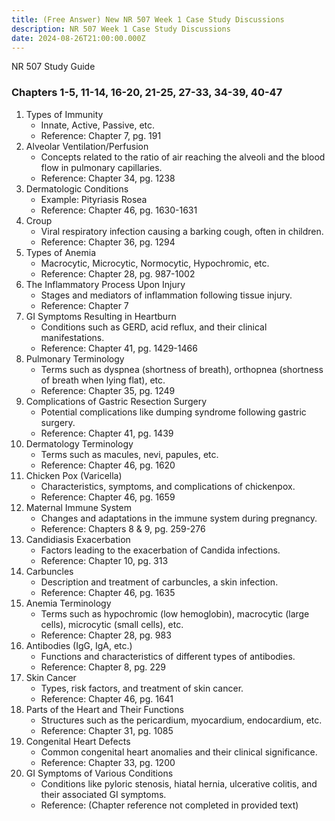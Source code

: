 ```yaml
---
title: (Free Answer) New NR 507 Week 1 Case Study Discussions
description: NR 507 Week 1 Case Study Discussions
date: 2024-08-26T21:00:00.000Z
---
```


NR 507 Study Guide

### Chapters 1-5, 11-14, 16-20, 21-25, 27-33, 34-39, 40-47

1. Types of Immunity
   * Innate, Active, Passive, etc.
   * Reference: Chapter 7, pg. 191
2. Alveolar Ventilation/Perfusion
   * Concepts related to the ratio of air reaching the alveoli and the blood flow in pulmonary capillaries.
   * Reference: Chapter 34, pg. 1238
3. Dermatologic Conditions
   * Example: Pityriasis Rosea
   * Reference: Chapter 46, pg. 1630-1631
4. Croup
   * Viral respiratory infection causing a barking cough, often in children.
   * Reference: Chapter 36, pg. 1294
5. Types of Anemia
   * Macrocytic, Microcytic, Normocytic, Hypochromic, etc.
   * Reference: Chapter 28, pg. 987-1002
6. The Inflammatory Process Upon Injury
   * Stages and mediators of inflammation following tissue injury.
   * Reference: Chapter 7
7. GI Symptoms Resulting in Heartburn
   * Conditions such as GERD, acid reflux, and their clinical manifestations.
   * Reference: Chapter 41, pg. 1429-1466
8. Pulmonary Terminology
   * Terms such as dyspnea (shortness of breath), orthopnea (shortness of breath when lying flat), etc.
   * Reference: Chapter 35, pg. 1249
9. Complications of Gastric Resection Surgery
   * Potential complications like dumping syndrome following gastric surgery.
   * Reference: Chapter 41, pg. 1439
10. Dermatology Terminology
    * Terms such as macules, nevi, papules, etc.
    * Reference: Chapter 46, pg. 1620
11. Chicken Pox (Varicella)
    * Characteristics, symptoms, and complications of chickenpox.
    * Reference: Chapter 46, pg. 1659
12. Maternal Immune System
    * Changes and adaptations in the immune system during pregnancy.
    * Reference: Chapters 8 & 9, pg. 259-276
13. Candidiasis Exacerbation
    * Factors leading to the exacerbation of Candida infections.
    * Reference: Chapter 10, pg. 313
14. Carbuncles
    * Description and treatment of carbuncles, a skin infection.
    * Reference: Chapter 46, pg. 1635
15. Anemia Terminology
    * Terms such as hypochromic (low hemoglobin), macrocytic (large cells), microcytic (small cells), etc.
    * Reference: Chapter 28, pg. 983
16. Antibodies (IgG, IgA, etc.)
    * Functions and characteristics of different types of antibodies.
    * Reference: Chapter 8, pg. 229
17. Skin Cancer
    * Types, risk factors, and treatment of skin cancer.
    * Reference: Chapter 46, pg. 1641
18. Parts of the Heart and Their Functions
    * Structures such as the pericardium, myocardium, endocardium, etc.
    * Reference: Chapter 31, pg. 1085
19. Congenital Heart Defects
    * Common congenital heart anomalies and their clinical significance.
    * Reference: Chapter 33, pg. 1200
20. GI Symptoms of Various Conditions
    * Conditions like pyloric stenosis, hiatal hernia, ulcerative colitis, and their associated GI symptoms.
    * Reference: (Chapter reference not completed in provided text)

